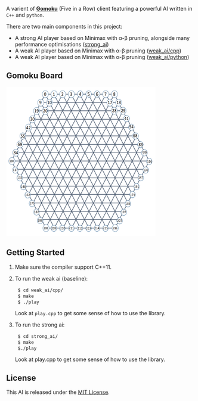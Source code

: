 A varient of [**Gomoku**](https://en.wikipedia.org/wiki/Gomoku) (Five in a Row) client featuring a powerful AI written in `C++` and `python`.

There are two main components in this project:

  * A strong AI player based on Minimax with α-β pruning, alongside many performance optimisations ([strong_ai](strong_ai))
  * A weak AI player based on Minimax with α-β pruning ([weak_ai/cpp](weak_ai/cpp))
  * A weak AI player based on Minimax with α-β pruning ([weak_ai/python](weak_ai/python))

##  Gomoku Board
  <p aligm="center"><img width="400" height="400" src="board.png"/></p>


## Getting Started
1. Make sure the compiler support C++11.

2. To run the weak ai (baseline):

        $ cd weak_ai/cpp/
        $ make
        $ ./play

   Look at `play.cpp` to get some sense of how to use the library.
3. To run the strong ai:

        $ cd strong_ai/
        $ make
        $./play

   Look at play.cpp to get some sense of how to use the library.

## License
This AI is released under the [MIT License](https://opensource.org/licenses/MIT).


